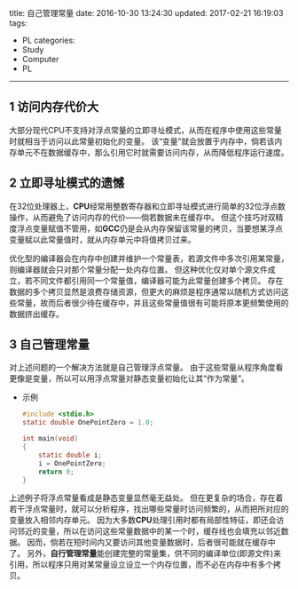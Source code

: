 title: 自己管理常量
date: 2016-10-30 13:24:30
updated: 2017-02-21 16:19:03
tags:
- PL
categories:
- Study
- Computer
- PL
---
## 1 访问内存代价大

大部分现代CPU不支持对浮点常量的立即寻址模式，从而在程序中使用这些常量时就相当于访问以此常量初始化的变量。
该“变量”就会放置于内存中，倘若该内存单元不在数据缓存中，那么引用它时就需要访问内存，从而降低程序运行速度。

## 2 立即寻址模式的遗憾

在32位处理器上，**CPU**经常用整数寄存器和立即寻址模式进行简单的32位浮点数操作，从而避免了访问内存的代价——倘若数据未在缓存中。
但这个技巧对双精度浮点变量赋值不管用，如**GCC**仍是会从内存保留该常量的拷贝，当要想某浮点变量赋以此常量值时，就从内存单元中将值拷贝过来。

优化型的编译器会在内存中创建并维护一个常量表，若源文件中多次引用某常量，则编译器就会只对那个常量分配一处内存位置。
但这种优化仅对单个源文件成立，若不同文件都引用同一个常量值，编译器可能为此常量创建多个拷贝。
存在数据的多个拷贝显然是浪费存储资源，但更大的麻烦是程序通常以随机方式访问这些常量，故而后者很少待在缓存中，并且这些常量值很有可能将原本更频繁使用的数据挤出缓存。

## 3 自己管理常量

对上述问题的一个解决方法就是自己管理浮点常量。
由于这些常量从程序角度看更像是变量，所以可以用浮点常量对静态变量初始化让其“作为常量”。

- 示例
    
    ```c
    #include <stdio.h>
    static double OnePointZero = 1.0;

    int main(void)
    {
        static double i;
        i = OnePointZero;
        return 0;
    }
    ```

上述例子将浮点常量看成是静态变量显然毫无益处。
但在更复杂的场合，存在着若干浮点常量时，就可以分析程序，找出哪些常量时访问频繁的，从而把所对应的变量放入相邻内存单元。
因为大多数**CPU**处理引用时都有局部性特征，即还会访问邻近的变量，所以在访问这些常量数据中的某一个时，缓存线也会填充以邻近数据。
因而，倘若在短时间内又要访问其他变量数据时，后者很可能就在缓存中了。
另外，**自行管理常量**能创建完整的常量集，供不同的编译单位(即源文件)来引用，所以程序只用对某常量设立设立一个内存位置，而不必在内存中有多个拷贝。